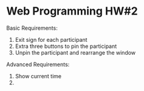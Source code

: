 # Web Programming HW#2

Basic Requirements:
1. Exit sign for each participant
2. Extra three buttons to pin the participant
3. Unpin the participant and rearrange the window

Advanced Requirements:
1. Show current time
2. 
